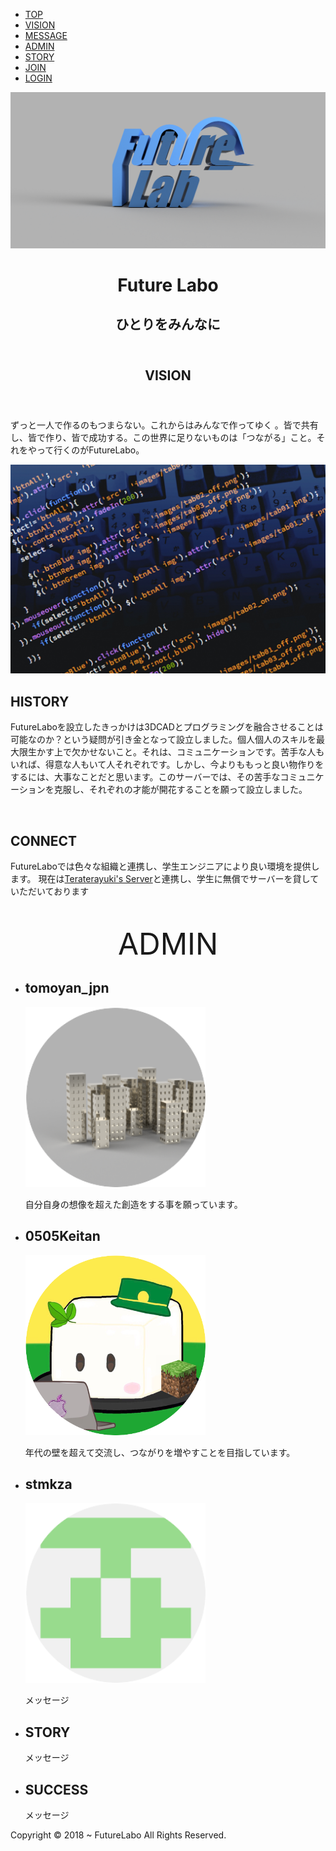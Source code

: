 <!doctype html>
<html lang="ja">
<head>
<meta charset="UTF-8">
<meta name="description" content="最新技術と自然との調和を目指す">
<meta name="viewport" content="width=device-width">
<title>FutureLabo</title>
<link rel="stylesheet" media="all" href="css/style.css">
<script src="https://ajax.googleapis.com/ajax/libs/jquery/1.8.0/jquery.min.js"></script>
<script src="js/script.js"></script>
</head>

<body>

<nav id="mainnav">
	<p id="menuWrap"><a id="menu"><span id="menuBtn"></span></a></p>
	<div class="panel">
		<ul>
			<li><a href="#header">TOP</a></li>
			<li><a href="#sec01">VISION</a></li>
			<li><a href="#sec02">MESSAGE</a></li>
			<li><a href="#sec03">ADMIN</a></li>
			<li><a href="#sec04">STORY</a></li>
			<li><a href="https://discord.gg/MU8N8Fj">JOIN</a></li>
			<li><a href="index.html">LOGIN</a></li>
		</ul>
	</div>
</nav>

<header id="header">
	<img src="images/FutureLabo.png" alt="">
	<div id="slogan">
		<h1>Future Labo</h1>
		<h2>ひとりをみんなに</h2>
	</div>
</header>

<!-- VISION -->
<section id="sec01">
	<header>
		<h2>VISION</h2>
	</header>
	<div class="vision">
ずっと一人で作るのもつまらない。これからはみんなで作ってゆく	。皆で共有し、皆で作り、皆で成功する。この世界に足りないものは「つながる」こと。それをやって行くのがFutureLabo。</div>
</section>
<!-- // VISION -->

<!-- MESSAGE -->
<section id="sec02">
	<div class="wrap">
		<p class="bg"><img src="images/programing.jpg" alt=""></p>
		<div class="txt">
			<div class="vMid">
				<h2>HISTORY</h2>
				<p>FutureLaboを設立したきっかけは3DCADとプログラミングを融合させることは可能なのか？という疑問が引き金となって設立しました。個人個人のスキルを最大限生かす上で欠かせないこと。それは、コミュニケーションです。苦手な人もいれば、得意な人もいて人それぞれです。しかし、今よりももっと良い物作りをするには、大事なことだと思います。このサーバーでは、その苦手なコミュニケーションを克服し、それぞれの才能が開花することを願って設立しました。</p>
			</div>
		</div>
	</div>
	<div id="sec02_02" class="wrap">
		<p class="bg"><img src="images/connect.jpg" alt=""></p>
		<div class="txt">
			<div class="vMid">
				<h2>CONNECT</h2>
				<p>FutureLaboでは色々な組織と連携し、学生エンジニアにより良い環境を提供します。
				現在は<a href="https://teityan.t-server.tk/">Teraterayuki's Server</a>と連携し、学生に無償でサーバーを貸していただいております</p>
			</div>
		</div>
	</div>
</section>
<!-- // MESSAGE -->

<!-- SERVICE -->
<section id="sec03">
	<div class="inner">
	<br>
	<div align="center"><p><font size="10">ADMIN</font></p></div>
		<ul class="col3">
			<li>
				<h2>tomoyan_jpn</h2>
				<img src="images/tomoyan_jpn.png" width="288" height="288" alt="">
				<p>自分自身の想像を超えた創造をする事を願っています。</p>
			</li>
			<li>
				<h2>0505Keitan</h2>
				<img src="images/0505Keitan.png" width="288" height="288" alt="">
				<p>年代の壁を超えて交流し、つながりを増やすことを目指しています。</p>
			</li>
			<li>
				<h2>stmkza</h2>
				<img src="images/stm.png" width="288" height="288" alt="">
				<p>メッセージ</p>
			</li>
		</ul>
	</div>
</section>
<!-- // SERVICE -->

<!-- STORY --> 
<section id="sec04">
	<div class="inner">
		<ul class="col2">
			<li>
				<h2>STORY</h2>
				<p>メッセージ</p>
			</li>
			<li>
				<h2>SUCCESS</h2>
				<p>メッセージ</p>
			</li>
		</ul>
	</div>
</section>
<!-- // STORY -->

<footer id="footer">
        Copyright © 2018 ~ FutureLabo All Rights Reserved.
    </footer>

</body>
</html>
